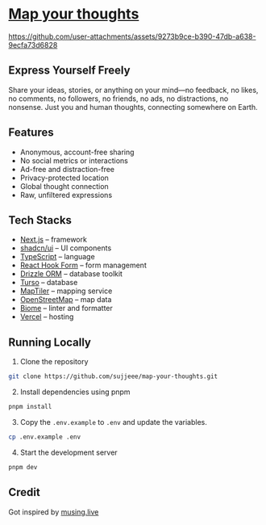 # [Map your thoughts](https://map-your-thoughts.vercel.app)

https://github.com/user-attachments/assets/9273b9ce-b390-47db-a638-9ecfa73d6828


## Express Yourself Freely

Share your ideas, stories, or anything on your mind—no feedback, no likes, no comments, no followers, no friends, no ads, no distractions, no nonsense. Just you and human thoughts, connecting somewhere on Earth.

## Features

- Anonymous, account-free sharing
- No social metrics or interactions
- Ad-free and distraction-free
- Privacy-protected location
- Global thought connection
- Raw, unfiltered expressions

## Tech Stacks

- [Next.js](https://nextjs.org/) – framework
- [shadcn/ui](https://ui.shadcn.com/) – UI components
- [TypeScript](https://www.typescriptlang.org/) – language
- [React Hook Form](https://react-hook-form.com/) – form management
- [Drizzle ORM](https://orm.drizzle.team/) – database toolkit
- [Turso](https://turso.tech/) – database
- [MapTiler](https://www.maptiler.com/) – mapping service
- [OpenStreetMap](https://www.openstreetmap.org/) – map data
- [Biome](https://biomejs.dev/) – linter and formatter
- [Vercel](https://vercel.com/) – hosting

## Running Locally

1. Clone the repository

```bash
git clone https://github.com/sujjeee/map-your-thoughts.git
```

2. Install dependencies using pnpm

```bash
pnpm install
```

3. Copy the `.env.example` to `.env` and update the variables.

```bash
cp .env.example .env
```

4. Start the development server

```bash
pnpm dev
```

## Credit

Got inspired by <a href="https://musing.live">musing.live</a>
